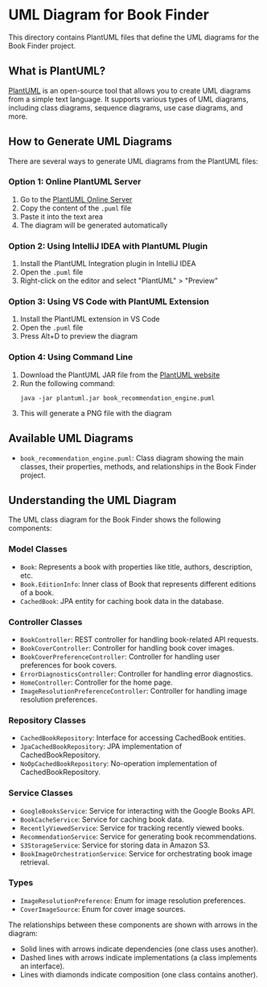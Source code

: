 # UML Diagram for Book Finder

This directory contains PlantUML files that define the UML diagrams for the Book Finder project.

## What is PlantUML?

[PlantUML](https://plantuml.com/) is an open-source tool that allows you to create UML diagrams from a simple text language. It supports various types of UML diagrams, including class diagrams, sequence diagrams, use case diagrams, and more.

## How to Generate UML Diagrams

There are several ways to generate UML diagrams from the PlantUML files:

### Option 1: Online PlantUML Server

1. Go to the [PlantUML Online Server](https://www.plantuml.com/plantuml/uml/)
2. Copy the content of the `.puml` file
3. Paste it into the text area
4. The diagram will be generated automatically

### Option 2: Using IntelliJ IDEA with PlantUML Plugin

1. Install the PlantUML Integration plugin in IntelliJ IDEA
2. Open the `.puml` file
3. Right-click on the editor and select "PlantUML" > "Preview"

### Option 3: Using VS Code with PlantUML Extension

1. Install the PlantUML extension in VS Code
2. Open the `.puml` file
3. Press Alt+D to preview the diagram

### Option 4: Using Command Line

1. Download the PlantUML JAR file from the [PlantUML website](https://plantuml.com/download)
2. Run the following command:
   ```
   java -jar plantuml.jar book_recommendation_engine.puml
   ```
3. This will generate a PNG file with the diagram

## Available UML Diagrams

- `book_recommendation_engine.puml`: Class diagram showing the main classes, their properties, methods, and relationships in the Book Finder project.

## Understanding the UML Diagram

The UML class diagram for the Book Finder shows the following components:

### Model Classes
- `Book`: Represents a book with properties like title, authors, description, etc.
- `Book.EditionInfo`: Inner class of Book that represents different editions of a book.
- `CachedBook`: JPA entity for caching book data in the database.

### Controller Classes
- `BookController`: REST controller for handling book-related API requests.
- `BookCoverController`: Controller for handling book cover images.
- `BookCoverPreferenceController`: Controller for handling user preferences for book covers.
- `ErrorDiagnosticsController`: Controller for handling error diagnostics.
- `HomeController`: Controller for the home page.
- `ImageResolutionPreferenceController`: Controller for handling image resolution preferences.

### Repository Classes
- `CachedBookRepository`: Interface for accessing CachedBook entities.
- `JpaCachedBookRepository`: JPA implementation of CachedBookRepository.
- `NoOpCachedBookRepository`: No-operation implementation of CachedBookRepository.

### Service Classes
- `GoogleBooksService`: Service for interacting with the Google Books API.
- `BookCacheService`: Service for caching book data.
- `RecentlyViewedService`: Service for tracking recently viewed books.
- `RecommendationService`: Service for generating book recommendations.
- `S3StorageService`: Service for storing data in Amazon S3.
- `BookImageOrchestrationService`: Service for orchestrating book image retrieval.

### Types
- `ImageResolutionPreference`: Enum for image resolution preferences.
- `CoverImageSource`: Enum for cover image sources.

The relationships between these components are shown with arrows in the diagram:
- Solid lines with arrows indicate dependencies (one class uses another).
- Dashed lines with arrows indicate implementations (a class implements an interface).
- Lines with diamonds indicate composition (one class contains another).